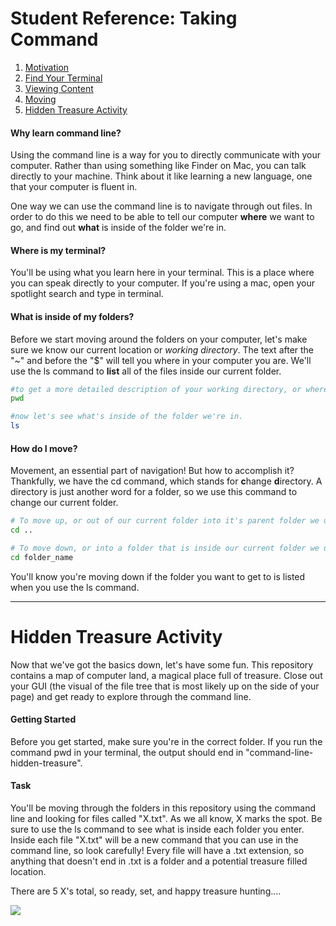 # Student Reference: Taking Command

1. [Motivation](#motivation)
2. [Find Your Terminal](#find)
3. [Viewing Content](#view)
4. [Moving](#move)
5. [Hidden Treasure Activity](#lab)

#### <a id = "motivation"></a> Why learn command line?
Using the command line is a way for you to directly communicate with your computer. Rather than using something like Finder on Mac, you can talk directly to your machine. Think about it like learning a new language, one that your computer is fluent in.

One way we can use the command line is to navigate through out files. In order to do this we need to be able to tell our computer **where** we want to go, and find out **what** is inside of the folder we're in.

#### <a id = "find"></a> Where is my terminal?
You'll be using what you learn here in your terminal. This is a place where you can speak directly to your computer. If you're using a mac, open your spotlight search and type in terminal.

#### <a id = "view"></a> What is inside of my folders?
Before we start moving around the folders on your computer, let's make sure we know our current location or *working directory*. The text after the "~" and before the "$" will tell you where in your computer you are. We'll use the ls command to **list** all of the files inside our current folder.
```bash
#to get a more detailed description of your working directory, or where you are try the command below.
pwd

#now let's see what's inside of the folder we're in.
ls
```
#### <a id = "move"></a> How do I move?
Movement, an essential part of navigation! But how to accomplish it? Thankfully, we have the cd command, which stands for **c**hange **d**irectory. A directory is just another word for a folder, so we use this command to change our current folder.

```bash
# To move up, or out of our current folder into it's parent folder we use...
cd ..

# To move down, or into a folder that is inside our current folder we use...
cd folder_name
```
You'll know you're moving down if the folder you want to get to is listed when you use the ls command.

***
# <a id = "lab"></a> Hidden Treasure Activity

Now that we've got the basics down, let's have some fun. This repository contains a map of computer land, a magical place full of treasure. Close out your GUI (the visual of the file tree that is most likely up on the side of your page) and get ready to explore through the command line.

#### Getting Started
Before you get started, make sure you're in the correct folder. If you run the command pwd in your terminal, the output should end in "command-line-hidden-treasure".

#### Task
You'll be moving through the folders in this repository using the command line and looking for files called "X.txt". As we all know, X marks the spot. Be sure to use the ls command to see what is inside each folder you enter. Inside each file "X.txt" will be a new command that you can use in the command line, so look carefully! Every file will have a .txt extension, so anything that doesn't end in .txt is a folder and a potential treasure filled location.

There are 5 X's total, so ready, set, and happy treasure hunting....

![](https://media.giphy.com/media/g6ZTtxTm7pYsw/giphy.gif)
